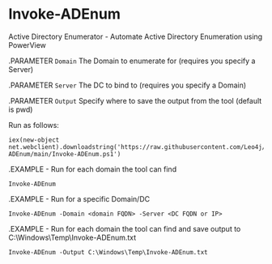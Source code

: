 # Invoke-ADEnum
Active Directory Enumerator - Automate Active Directory Enumeration using PowerView

.PARAMETER `Domain`
The Domain to enumerate for (requires you specify a Server)

.PARAMETER `Server`
The DC to bind to (requires you specify a Domain)

.PARAMETER `Output`
Specify where to save the output from the tool (default is pwd)

Run as follows:
```
iex(new-object net.webclient).downloadstring('https://raw.githubusercontent.com/Leo4j/Invoke-ADEnum/main/Invoke-ADEnum.ps1')
```

.EXAMPLE - Run for each domain the tool can find
```
Invoke-ADEnum
```

.EXAMPLE - Run for a specific Domain/DC
```
Invoke-ADEnum -Domain <domain FQDN> -Server <DC FQDN or IP>
```

.EXAMPLE - Run for each domain the tool can find and save output to C:\Windows\Temp\Invoke-ADEnum.txt
```
Invoke-ADEnum -Output C:\Windows\Temp\Invoke-ADEnum.txt
```
